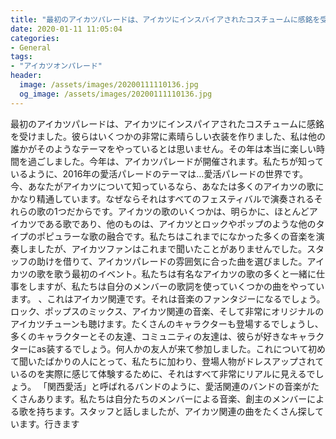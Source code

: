 ```yaml
---
title: "最初のアイカツパレードは、アイカツにインスパイアされたコスチュームに感銘を受けました。"
date: 2020-01-11 11:05:04
categories:
- General
tags:
- "アイカツオンパレード"
header:
  image: /assets/images/20200111110136.jpg
  og_image: /assets/images/20200111110136.jpg
---
```


最初のアイカツパレードは、アイカツにインスパイアされたコスチュームに感銘を受けました。彼らはいくつかの非常に素晴らしい衣装を作りました、私は他の誰かがそのようなテーマをやっているとは思いません。その年は本当に楽しい時間を過ごしました。今年は、アイカツパレードが開催されます。私たちが知っているように、2016年の愛活パレードのテーマは…愛活パレードの世界です。今、あなたがアイカツについて知っているなら、あなたは多くのアイカツの歌にかなり精通しています。なぜならそれはすべてのフェスティバルで演奏されるそれらの歌の1つだからです。アイカツの歌のいくつかは、明らかに、ほとんどアイカツである歌であり、他のものは、アイカツとロックやポップのような他のタイプのポピュラーな歌の融合です。私たちはこれまでになかった多くの音楽を演奏しましたが、アイカツファンはこれまで聞いたことがありませんでした。スタッフの助けを借りて、アイカツパレードの雰囲気に合った曲を選びました。アイカツの歌を歌う最初のイベント。私たちは有名なアイカツの歌の多くと一緒に仕事をしますが、私たちは自分のメンバーの歌詞を使っていくつかの曲をやっています。 、これはアイカツ関連です。それは音楽のファンタジーになるでしょう。ロック、ポップスのミックス、アイカツ関連の音楽、そして非常にオリジナルのアイカツチューンも聴けます。たくさんのキャラクターも登場するでしょうし、多くのキャラクターとその友達、コミュニティの友達は、彼らが好きなキャラクターにas装するでしょう。何人かの友人が来て参加しました。これについて初めて聞いたばかりの人にとって、私たちに加わり、登場人物がドレスアップされているのを実際に感じて体験するために、それはすべて非常にリアルに見えるでしょう。 「関西愛活」と呼ばれるバンドのように、愛活関連のバンドの音楽がたくさんあります。私たちは自分たちのメンバーによる音楽、創主のメンバーによる歌を持ちます。スタッフと話しましたが、アイカツ関連の曲をたくさん探しています。行きます
